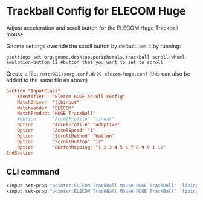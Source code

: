 # Trackball Config for ELECOM Huge

Adjust acceleration and scroll button for the ELECOM Huge Trackball mouse.

Gnome settings override the scroll button by default. set it by running:
```
gsettings set org.gnome.desktop.peripherals.trackball scroll-wheel-emulation-button 12 #button that you want to set to scroll
```

Create a file: `/etc/X11/xorg.conf.d/99-elecom-huge.conf` (this can also be added to the same file as above)
```ini
Section "InputClass"
    Identifier   "Elecom HUGE scroll config"
    MatchDriver  "libinput"
    MatchVendor  "ELECOM"
    MatchProduct "HUGE TrackBall"
    #Option 	 "AccelProfile" "linear"
    Option 		 "AccelProfile" "adaptive"
    Option 	 	 "AccelSpeed" "1"
    Option       "ScrollMethod" "button"
    Option       "ScrollButton" "12"
    Option       "ButtonMapping" "1 2 3 4 5 6 7 8 9 9 1 12"
EndSection

```


## CLI command

```bash
xinput set-prop "pointer:ELECOM TrackBall Mouse HUGE TrackBall" 'libinput Button Scrolling Button' 12
xinput set-prop "pointer:ELECOM TrackBall Mouse HUGE TrackBall" 'libinput Scroll Method Enabled' 0 0 1
```
